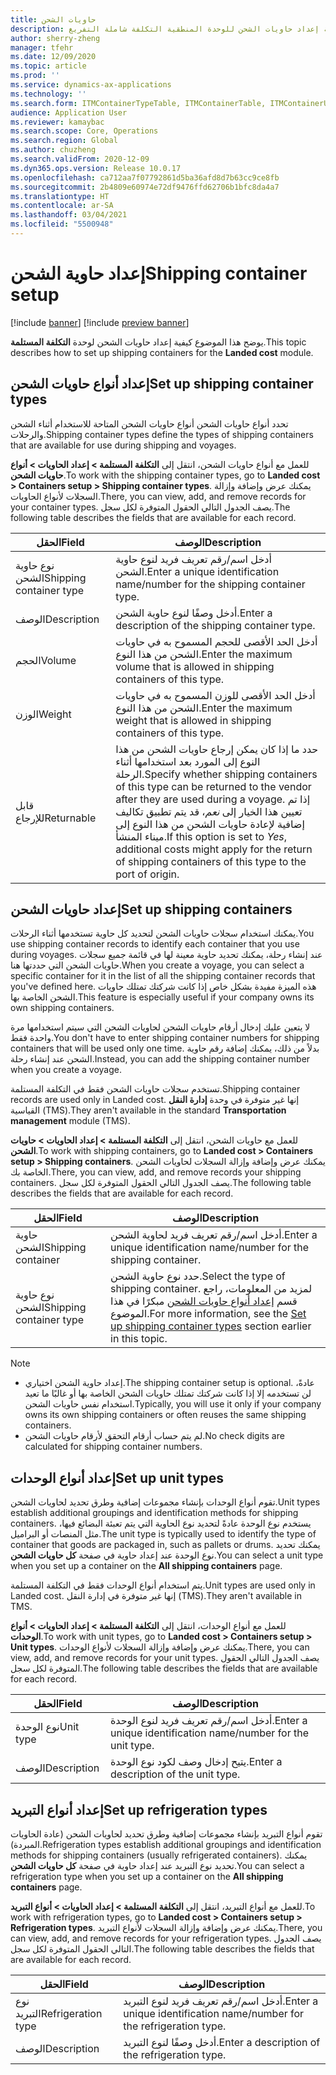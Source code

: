 ```yaml
---
title: حاويات الشحن
description: يوضح هذا الموضوع كيفية إعداد حاويات الشحن للوحدة المنطقية التكلفة شاملة التفريغ.
author: sherry-zheng
manager: tfehr
ms.date: 12/09/2020
ms.topic: article
ms.prod: ''
ms.service: dynamics-ax-applications
ms.technology: ''
ms.search.form: ITMContainerTypeTable, ITMContainerTable, ITMContainerUnitTypeTable, ITMRefrigerationTypeTable, ITMContainersListPage, ITMContainers
audience: Application User
ms.reviewer: kamaybac
ms.search.scope: Core, Operations
ms.search.region: Global
ms.author: chuzheng
ms.search.validFrom: 2020-12-09
ms.dyn365.ops.version: Release 10.0.17
ms.openlocfilehash: ca712aa7f07792861d5ba36afd8d7b63cc9ce8fb
ms.sourcegitcommit: 2b4809e60974e72df9476ffd62706b1bfc8da4a7
ms.translationtype: HT
ms.contentlocale: ar-SA
ms.lasthandoff: 03/04/2021
ms.locfileid: "5500948"
---
```

# <a name="shipping-container-setup"></a><span data-ttu-id="c2b22-103">إعداد حاوية الشحن</span><span class="sxs-lookup"><span data-stu-id="c2b22-103">Shipping container setup</span></span>

[!include [banner](../../includes/banner.md)]
[!include [preview banner](../includes/preview-banner.md)]

<span data-ttu-id="c2b22-104">يوضح هذا الموضوع كيفية إعداد حاويات الشحن لوحدة **التكلفة المستلمة**.</span><span class="sxs-lookup"><span data-stu-id="c2b22-104">This topic describes how to set up shipping containers for the **Landed cost** module.</span></span>

## <a name="set-up-shipping-container-types"></a><a id="shipping-container-types"></a><span data-ttu-id="c2b22-105">إعداد أنواع حاويات الشحن</span><span class="sxs-lookup"><span data-stu-id="c2b22-105">Set up shipping container types</span></span>

<span data-ttu-id="c2b22-106">تحدد أنواع حاويات الشحن أنواع حاويات الشحن المتاحة للاستخدام أثناء الشحن والرحلات.</span><span class="sxs-lookup"><span data-stu-id="c2b22-106">Shipping container types define the types of shipping containers that are available for use during shipping and voyages.</span></span>

<span data-ttu-id="c2b22-107">للعمل مع أنواع حاويات الشحن، انتقل إلى **التكلفة المستلمة \> إعداد الحاويات \> أنواع حاويات الشحن**.</span><span class="sxs-lookup"><span data-stu-id="c2b22-107">To work with the shipping container types, go to **Landed cost \> Containers setup \> Shipping container types**.</span></span> <span data-ttu-id="c2b22-108">يمكنك عرض وإضافة وإزالة السجلات لأنواع الحاويات.</span><span class="sxs-lookup"><span data-stu-id="c2b22-108">There, you can view, add, and remove records for your container types.</span></span> <span data-ttu-id="c2b22-109">يصف الجدول التالي الحقول المتوفرة لكل سجل.</span><span class="sxs-lookup"><span data-stu-id="c2b22-109">The following table describes the fields that are available for each record.</span></span>

| <span data-ttu-id="c2b22-110">الحقل</span><span class="sxs-lookup"><span data-stu-id="c2b22-110">Field</span></span> | <span data-ttu-id="c2b22-111">الوصف</span><span class="sxs-lookup"><span data-stu-id="c2b22-111">Description</span></span> |
|---|---|
| <span data-ttu-id="c2b22-112">نوع حاوية الشحن</span><span class="sxs-lookup"><span data-stu-id="c2b22-112">Shipping container type</span></span> | <span data-ttu-id="c2b22-113">أدخل اسم/رقم تعريف فريد لنوع حاوية الشحن.</span><span class="sxs-lookup"><span data-stu-id="c2b22-113">Enter a unique identification name/number for the shipping container type.</span></span> |
| <span data-ttu-id="c2b22-114">الوصف</span><span class="sxs-lookup"><span data-stu-id="c2b22-114">Description</span></span> | <span data-ttu-id="c2b22-115">أدخل وصفًا لنوع حاوية الشحن.</span><span class="sxs-lookup"><span data-stu-id="c2b22-115">Enter a description of the shipping container type.</span></span> |
| <span data-ttu-id="c2b22-116">الحجم</span><span class="sxs-lookup"><span data-stu-id="c2b22-116">Volume</span></span> | <span data-ttu-id="c2b22-117">أدخل الحد الأقصى للحجم المسموح به في حاويات الشحن من هذا النوع.</span><span class="sxs-lookup"><span data-stu-id="c2b22-117">Enter the maximum volume that is allowed in shipping containers of this type.</span></span> |
| <span data-ttu-id="c2b22-118">الوزن</span><span class="sxs-lookup"><span data-stu-id="c2b22-118">Weight</span></span> | <span data-ttu-id="c2b22-119">أدخل الحد الأقصى للوزن المسموح به في حاويات الشحن من هذا النوع.</span><span class="sxs-lookup"><span data-stu-id="c2b22-119">Enter the maximum weight that is allowed in shipping containers of this type.</span></span> |
| <span data-ttu-id="c2b22-120">قابل للإرجاع</span><span class="sxs-lookup"><span data-stu-id="c2b22-120">Returnable</span></span> | <span data-ttu-id="c2b22-121">حدد ما إذا كان يمكن إرجاع حاويات الشحن من هذا النوع إلى المورد بعد استخدامها أثناء الرحلة.</span><span class="sxs-lookup"><span data-stu-id="c2b22-121">Specify whether shipping containers of this type can be returned to the vendor after they are used during a voyage.</span></span> <span data-ttu-id="c2b22-122">إذا تم تعيين هذا الخيار إلى *نعم*، قد يتم تطبيق تكاليف إضافية لإعادة حاويات الشحن من هذا النوع إلى ميناء المنشأ.</span><span class="sxs-lookup"><span data-stu-id="c2b22-122">If this option is set to *Yes*, additional costs might apply for the return of shipping containers of this type to the port of origin.</span></span> |

## <a name="set-up-shipping-containers"></a><span data-ttu-id="c2b22-123">إعداد حاويات الشحن</span><span class="sxs-lookup"><span data-stu-id="c2b22-123">Set up shipping containers</span></span>

<span data-ttu-id="c2b22-124">يمكنك استخدام سجلات حاويات الشحن لتحديد كل حاوية تستخدمها أثناء الرحلات.</span><span class="sxs-lookup"><span data-stu-id="c2b22-124">You use shipping container records to identify each container that you use during voyages.</span></span> <span data-ttu-id="c2b22-125">عند إنشاء رحلة، يمكنك تحديد حاوية معينة لها في قائمة جميع سجلات حاويات الشحن التي حددتها هنا.</span><span class="sxs-lookup"><span data-stu-id="c2b22-125">When you create a voyage, you can select a specific container for it in the list of all the shipping container records that you've defined here.</span></span> <span data-ttu-id="c2b22-126">هذه الميزة مفيدة بشكل خاص إذا كانت شركتك تمتلك حاويات الشحن الخاصة بها.</span><span class="sxs-lookup"><span data-stu-id="c2b22-126">This feature is especially useful if your company owns its own shipping containers.</span></span>

<span data-ttu-id="c2b22-127">لا يتعين عليك إدخال أرقام حاويات الشحن لحاويات الشحن التي سيتم استخدامها مرة واحدة فقط.</span><span class="sxs-lookup"><span data-stu-id="c2b22-127">You don't have to enter shipping container numbers for shipping containers that will be used only one time.</span></span> <span data-ttu-id="c2b22-128">بدلاً من ذلك، يمكنك إضافة رقم حاوية الشحن عند إنشاء رحلة.</span><span class="sxs-lookup"><span data-stu-id="c2b22-128">Instead, you can add the shipping container number when you create a voyage.</span></span>

<span data-ttu-id="c2b22-129">تستخدم سجلات حاويات الشحن فقط في التكلفة المستلمة.</span><span class="sxs-lookup"><span data-stu-id="c2b22-129">Shipping container records are used only in Landed cost.</span></span> <span data-ttu-id="c2b22-130">إنها غير متوفرة في وحدة **إدارة النقل** القياسية (TMS).</span><span class="sxs-lookup"><span data-stu-id="c2b22-130">They aren't available in the standard **Transportation management** module (TMS).</span></span>

<span data-ttu-id="c2b22-131">للعمل مع حاويات الشحن، انتقل إلى **التكلفة المستلمة \> إعداد الحاويات \> حاويات الشحن**.</span><span class="sxs-lookup"><span data-stu-id="c2b22-131">To work with shipping containers, go to **Landed cost \> Containers setup \> Shipping containers**.</span></span> <span data-ttu-id="c2b22-132">يمكنك عرض وإضافة وإزالة السجلات لحاويات الشحن الخاصة بك.</span><span class="sxs-lookup"><span data-stu-id="c2b22-132">There, you can view, add, and remove records your shipping containers.</span></span> <span data-ttu-id="c2b22-133">يصف الجدول التالي الحقول المتوفرة لكل سجل.</span><span class="sxs-lookup"><span data-stu-id="c2b22-133">The following table describes the fields that are available for each record.</span></span>

| <span data-ttu-id="c2b22-134">الحقل</span><span class="sxs-lookup"><span data-stu-id="c2b22-134">Field</span></span> | <span data-ttu-id="c2b22-135">الوصف</span><span class="sxs-lookup"><span data-stu-id="c2b22-135">Description</span></span> |
|---|---|
| <span data-ttu-id="c2b22-136">حاوية الشحن</span><span class="sxs-lookup"><span data-stu-id="c2b22-136">Shipping container</span></span> | <span data-ttu-id="c2b22-137">أدخل اسم/رقم تعريف فريد لحاوية الشحن.</span><span class="sxs-lookup"><span data-stu-id="c2b22-137">Enter a unique identification name/number for the shipping container.</span></span> |
| <span data-ttu-id="c2b22-138">نوع حاوية الشحن</span><span class="sxs-lookup"><span data-stu-id="c2b22-138">Shipping container type</span></span> | <span data-ttu-id="c2b22-139">حدد نوع حاوية الشحن.</span><span class="sxs-lookup"><span data-stu-id="c2b22-139">Select the type of shipping container.</span></span> <span data-ttu-id="c2b22-140">لمزيد من المعلومات، راجع قسم [إعداد أنواع حاويات الشحن](#shipping-container-types) مبكرًا في هذا الموضوع.</span><span class="sxs-lookup"><span data-stu-id="c2b22-140">For more information, see the [Set up shipping container types](#shipping-container-types) section earlier in this topic.</span></span> |

> [!NOTE]
> - <span data-ttu-id="c2b22-141">إعداد حاوية الشحن اختياري.</span><span class="sxs-lookup"><span data-stu-id="c2b22-141">The shipping container setup is optional.</span></span> <span data-ttu-id="c2b22-142">عادةً، لن تستخدمه إلا إذا كانت شركتك تمتلك حاويات الشحن الخاصة بها أو غالبًا ما تعيد استخدام نفس حاويات الشحن.</span><span class="sxs-lookup"><span data-stu-id="c2b22-142">Typically, you will use it only if your company owns its own shipping containers or often reuses the same shipping containers.</span></span>
> - <span data-ttu-id="c2b22-143">لم يتم حساب أرقام التحقق لأرقام حاويات الشحن.</span><span class="sxs-lookup"><span data-stu-id="c2b22-143">No check digits are calculated for shipping container numbers.</span></span>

## <a name="set-up-unit-types"></a><a name="unit-types"></a><span data-ttu-id="c2b22-144">إعداد أنواع الوحدات</span><span class="sxs-lookup"><span data-stu-id="c2b22-144">Set up unit types</span></span>

<span data-ttu-id="c2b22-145">تقوم أنواع الوحدات بإنشاء مجموعات إضافية وطرق تحديد لحاويات الشحن.</span><span class="sxs-lookup"><span data-stu-id="c2b22-145">Unit types establish additional groupings and identification methods for shipping containers.</span></span> <span data-ttu-id="c2b22-146">يستخدم نوع الوحدة عادةً لتحديد نوع الحاوية التي يتم تعبئة البضائع فيها، مثل المنصات أو البراميل.</span><span class="sxs-lookup"><span data-stu-id="c2b22-146">The unit type is typically used to identify the type of container that goods are packaged in, such as pallets or drums.</span></span> <span data-ttu-id="c2b22-147">يمكنك تحديد نوع الوحدة عند إعداد حاوية في صفحة **كل حاويات الشحن**.</span><span class="sxs-lookup"><span data-stu-id="c2b22-147">You can select a unit type when you set up a container on the **All shipping containers** page.</span></span>

<span data-ttu-id="c2b22-148">يتم استخدام أنواع الوحدات فقط في التكلفة المستلمة.</span><span class="sxs-lookup"><span data-stu-id="c2b22-148">Unit types are used only in Landed cost.</span></span> <span data-ttu-id="c2b22-149">إنها غير متوفرة في إدارة النقل (TMS).</span><span class="sxs-lookup"><span data-stu-id="c2b22-149">They aren't available in TMS.</span></span>

<span data-ttu-id="c2b22-150">للعمل مع أنواع الوحدات، انتقل إلى **التكلفة المستلمة \> إعداد الحاويات \> أنواع الوحدات**.</span><span class="sxs-lookup"><span data-stu-id="c2b22-150">To work with unit types, go to **Landed cost \> Containers setup \> Unit types**.</span></span> <span data-ttu-id="c2b22-151">يمكنك عرض وإضافة وإزالة السجلات لأنواع الوحدات.</span><span class="sxs-lookup"><span data-stu-id="c2b22-151">There, you can view, add, and remove records for your unit types.</span></span> <span data-ttu-id="c2b22-152">يصف الجدول التالي الحقول المتوفرة لكل سجل.</span><span class="sxs-lookup"><span data-stu-id="c2b22-152">The following table describes the fields that are available for each record.</span></span>

| <span data-ttu-id="c2b22-153">الحقل</span><span class="sxs-lookup"><span data-stu-id="c2b22-153">Field</span></span> | <span data-ttu-id="c2b22-154">الوصف</span><span class="sxs-lookup"><span data-stu-id="c2b22-154">Description</span></span> |
|---|---|
| <span data-ttu-id="c2b22-155">نوع الوحدة</span><span class="sxs-lookup"><span data-stu-id="c2b22-155">Unit type</span></span> | <span data-ttu-id="c2b22-156">أدخل اسم/رقم تعريف فريد لنوع الوحدة.</span><span class="sxs-lookup"><span data-stu-id="c2b22-156">Enter a unique identification name/number for the unit type.</span></span> |
| <span data-ttu-id="c2b22-157">الوصف</span><span class="sxs-lookup"><span data-stu-id="c2b22-157">Description</span></span> | <span data-ttu-id="c2b22-158">يتيح إدخال وصف لكود نوع الوحدة.</span><span class="sxs-lookup"><span data-stu-id="c2b22-158">Enter a description of the unit type.</span></span> |

## <a name="set-up-refrigeration-types"></a><a name="refrigeration-types"></a><span data-ttu-id="c2b22-159">إعداد أنواع التبريد</span><span class="sxs-lookup"><span data-stu-id="c2b22-159">Set up refrigeration types</span></span>

<span data-ttu-id="c2b22-160">تقوم أنواع التبريد بإنشاء مجموعات إضافية وطرق تحديد لحاويات الشحن (عادة الحاويات المبردة).</span><span class="sxs-lookup"><span data-stu-id="c2b22-160">Refrigeration types establish additional groupings and identification methods for shipping containers (usually refrigerated containers).</span></span> <span data-ttu-id="c2b22-161">يمكنك تحديد نوع التبريد عند إعداد حاوية في صفحة **كل حاويات الشحن**.</span><span class="sxs-lookup"><span data-stu-id="c2b22-161">You can select a refrigeration type when you set up a container on the **All shipping containers** page.</span></span>

<span data-ttu-id="c2b22-162">للعمل مع أنواع التبريد، انتقل إلى **التكلفة المستلمة \> إعداد الحاويات \> أنواع التبريد**.</span><span class="sxs-lookup"><span data-stu-id="c2b22-162">To work with refrigeration types, go to **Landed cost \> Containers setup \> Refrigeration types**.</span></span> <span data-ttu-id="c2b22-163">يمكنك عرض وإضافة وإزالة السجلات لأنواع التبريد.</span><span class="sxs-lookup"><span data-stu-id="c2b22-163">There, you can view, add, and remove records for your refrigeration types.</span></span> <span data-ttu-id="c2b22-164">يصف الجدول التالي الحقول المتوفرة لكل سجل.</span><span class="sxs-lookup"><span data-stu-id="c2b22-164">The following table describes the fields that are available for each record.</span></span>

| <span data-ttu-id="c2b22-165">الحقل</span><span class="sxs-lookup"><span data-stu-id="c2b22-165">Field</span></span> | <span data-ttu-id="c2b22-166">الوصف</span><span class="sxs-lookup"><span data-stu-id="c2b22-166">Description</span></span> |
|---|---|
| <span data-ttu-id="c2b22-167">نوع التبريد</span><span class="sxs-lookup"><span data-stu-id="c2b22-167">Refrigeration type</span></span> | <span data-ttu-id="c2b22-168">أدخل اسم/رقم تعريف فريد لنوع التبريد.</span><span class="sxs-lookup"><span data-stu-id="c2b22-168">Enter a unique identification name/number for the refrigeration type.</span></span> |
| <span data-ttu-id="c2b22-169">الوصف</span><span class="sxs-lookup"><span data-stu-id="c2b22-169">Description</span></span> | <span data-ttu-id="c2b22-170">أدخل وصفًا لنوع التبريد.</span><span class="sxs-lookup"><span data-stu-id="c2b22-170">Enter a description of the refrigeration type.</span></span> |
